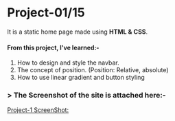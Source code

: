 # Project-01/15 
It is a static home page made using **HTML & CSS**.

#### From this project, I've learned:-

1. How to design and style the navbar.
2. The concept of position. (Position: Relative, absolute)
3. How to use linear gradient and button styling

### > The Screenshot of the site is attached here:-

[Project-1 ScreenShot:](SS2.png "Food Restraunt home page")
